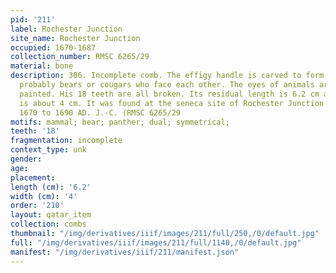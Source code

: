 ```yaml
---
pid: '211'
label: Rochester Junction
site_name: Rochester Junction
occupied: 1670-1687
collection_number: RMSC 6265/29
material: bone
description: 306. Incomplete comb. The effigy handle is carved to form two mammiferes
  probably bears or cougars who face each other. The eyes of animals are black perhaps
  painted. His 18 teeth are all broken. Its residual length is 6.2 cm and its width
  is about 4 cm. It was found at the seneca site of Rochester Junction dated from
  1670 to 1690 AD. J.-C. (RMSC 6265/29
motifs: mammal; bear; panther; dual; symmetrical;
teeth: '18'
fragmentation: incomplete
context_type: unk
gender:
age:
placement:
length (cm): '6.2'
width (cm): '4'
order: '210'
layout: qatar_item
collection: combs
thumbnail: "/img/derivatives/iiif/images/211/full/250,/0/default.jpg"
full: "/img/derivatives/iiif/images/211/full/1140,/0/default.jpg"
manifest: "/img/derivatives/iiif/211/manifest.json"
---
```

